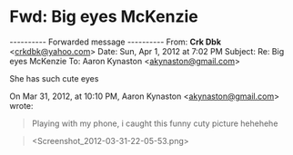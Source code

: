 # Fwd: Big eyes McKenzie

\---------- Forwarded message ----------
From: **Crk Dbk** <[crkdbk@yahoo.com](mailto:crkdbk@yahoo.com)\>
Date: Sun, Apr 1, 2012 at 7:02 PM
Subject: Re: Big eyes McKenzie
To: Aaron Kynaston <[akynaston@gmail.com](mailto:akynaston@gmail.com)\>

She has such cute eyes

On Mar 31, 2012, at 10:10 PM, Aaron Kynaston <[akynaston@gmail.com](mailto:akynaston@gmail.com)\> wrote:

> Playing with my phone, i caught this funny cuty picture hehehehe

> <Screenshot\_2012-03-31-22-05-53.png>
